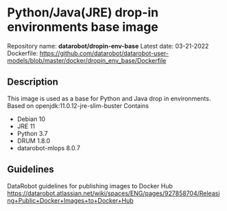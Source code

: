 # Python/Java(JRE) drop-in environments base image
Repository name: **datarobot/dropin-env-base**
Latest date: 03-21-2022
Dockerfile: https://github.com/datarobot/datarobot-user-models/blob/master/docker/dropin_env_base/Dockerfile

## Description
This image is used as a base for Python and Java drop in environments.
Based on openjdk:11.0.12-jre-slim-buster
Contains
* Debian 10
* JRE 11
* Python 3.7
* DRUM 1.8.0
* datarobot-mlops 8.0.7

## Guidelines
DataRobot guidelines for publishing images to Docker Hub
https://datarobot.atlassian.net/wiki/spaces/ENG/pages/927858704/Releasing+Public+Docker+Images+to+Docker+Hub
